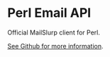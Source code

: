 # Perl Email API
Official MailSlurp client for Perl.

[See Github for more information](https://github.com/mailslurp/mailslurp-client-perl).